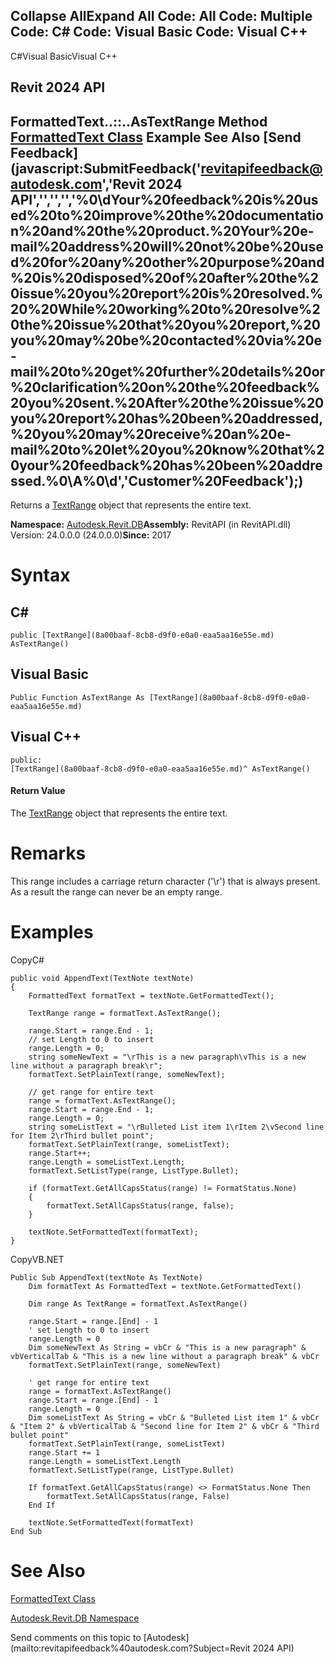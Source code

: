 ﻿

Collapse AllExpand All Code: All Code: Multiple Code: C# Code: Visual Basic Code: Visual C++   
---  
  
C#Visual BasicVisual C++

Revit 2024 API  
---  
FormattedText..::..AsTextRange Method   
[FormattedText Class](79a92343-2342-8325-1b51-f12c4fb05481.md) Example See Also [Send Feedback](javascript:SubmitFeedback\('revitapifeedback@autodesk.com','Revit 2024 API','','','','%0\\dYour%20feedback%20is%20used%20to%20improve%20the%20documentation%20and%20the%20product.%20Your%20e-mail%20address%20will%20not%20be%20used%20for%20any%20other%20purpose%20and%20is%20disposed%20of%20after%20the%20issue%20you%20report%20is%20resolved.%20%20While%20working%20to%20resolve%20the%20issue%20that%20you%20report,%20you%20may%20be%20contacted%20via%20e-mail%20to%20get%20further%20details%20or%20clarification%20on%20the%20feedback%20you%20sent.%20After%20the%20issue%20you%20report%20has%20been%20addressed,%20you%20may%20receive%20an%20e-mail%20to%20let%20you%20know%20that%20your%20feedback%20has%20been%20addressed.%0\\A%0\\d','Customer%20Feedback'\);)  
---  
  
Returns a [TextRange](8a00baaf-8cb8-d9f0-e0a0-eaa5aa16e55e.md) object that represents the entire text. 

**Namespace:** [Autodesk.Revit.DB](87546ba7-461b-c646-cbb1-2cb8f5bff8b2.md)**Assembly:** RevitAPI (in RevitAPI.dll) Version: 24.0.0.0 (24.0.0.0)**Since:** 2017 

# Syntax

C#  
---  
      
    
    public [TextRange](8a00baaf-8cb8-d9f0-e0a0-eaa5aa16e55e.md) AsTextRange()  
  
Visual Basic  
---  
      
    
    Public Function AsTextRange As [TextRange](8a00baaf-8cb8-d9f0-e0a0-eaa5aa16e55e.md)  
  
Visual C++  
---  
      
    
    public:
    [TextRange](8a00baaf-8cb8-d9f0-e0a0-eaa5aa16e55e.md)^ AsTextRange()  
  
#### Return Value

The [TextRange](8a00baaf-8cb8-d9f0-e0a0-eaa5aa16e55e.md) object that represents the entire text. 

# Remarks

This range includes a carriage return character ('\r') that is always present. As a result the range can never be an empty range. 

# Examples

CopyC#
    
    
    public void AppendText(TextNote textNote)
    {
        FormattedText formatText = textNote.GetFormattedText();
    
        TextRange range = formatText.AsTextRange();
    
        range.Start = range.End - 1;
        // set Length to 0 to insert
        range.Length = 0;
        string someNewText = "\rThis is a new paragraph\vThis is a new line without a paragraph break\r";
        formatText.SetPlainText(range, someNewText);
    
        // get range for entire text
        range = formatText.AsTextRange();
        range.Start = range.End - 1;
        range.Length = 0;
        string someListText = "\rBulleted List item 1\rItem 2\vSecond line for Item 2\rThird bullet point";
        formatText.SetPlainText(range, someListText);
        range.Start++;
        range.Length = someListText.Length;
        formatText.SetListType(range, ListType.Bullet);
    
        if (formatText.GetAllCapsStatus(range) != FormatStatus.None)
        {
            formatText.SetAllCapsStatus(range, false);
        }
    
        textNote.SetFormattedText(formatText);
    }

CopyVB.NET
    
    
    Public Sub AppendText(textNote As TextNote)
        Dim formatText As FormattedText = textNote.GetFormattedText()
    
        Dim range As TextRange = formatText.AsTextRange()
    
        range.Start = range.[End] - 1
        ' set Length to 0 to insert
        range.Length = 0
        Dim someNewText As String = vbCr & "This is a new paragraph" & vbVerticalTab & "This is a new line without a paragraph break" & vbCr
        formatText.SetPlainText(range, someNewText)
    
        ' get range for entire text
        range = formatText.AsTextRange()
        range.Start = range.[End] - 1
        range.Length = 0
        Dim someListText As String = vbCr & "Bulleted List item 1" & vbCr & "Item 2" & vbVerticalTab & "Second line for Item 2" & vbCr & "Third bullet point"
        formatText.SetPlainText(range, someListText)
        range.Start += 1
        range.Length = someListText.Length
        formatText.SetListType(range, ListType.Bullet)
    
        If formatText.GetAllCapsStatus(range) <> FormatStatus.None Then
            formatText.SetAllCapsStatus(range, False)
        End If
    
        textNote.SetFormattedText(formatText)
    End Sub

# See Also

[FormattedText Class](79a92343-2342-8325-1b51-f12c4fb05481.md)

[Autodesk.Revit.DB Namespace](87546ba7-461b-c646-cbb1-2cb8f5bff8b2.md)

Send comments on this topic to [Autodesk](mailto:revitapifeedback%40autodesk.com?Subject=Revit 2024 API)